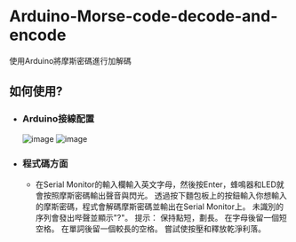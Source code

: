 # Arduino-Morse-code-decode-and-encode
使用Arduino將摩斯密碼進行加解碼
## 如何使用?
* ### Arduino接線配置
  ![image](https://github.com/MeowWnag/Arduino-Morse-code-decode-and-encode/assets/119922838/a24e7ba3-05a4-4208-b9b7-a4c271881687)
  ![image](https://github.com/MeowWnag/Arduino-Morse-code-decode-and-encode/assets/119922838/ba63edcf-b494-4943-b8b7-5e93ab35944c)
* ### 程式碼方面
  * 在Serial Monitor的輸入欄輸入英文字母，然後按Enter，蜂鳴器和LED就會按照摩斯密碼輸出聲音與閃光。
透過按下麵包板上的按鈕輸入你想輸入的摩斯密碼，程式會解碼摩斯密碼並輸出在Serial Monitor上。
未識別的序列會發出哔聲並顯示"?"。
 提示：
 保持點短，劃長。
在字母後留一個短空格。
在單詞後留一個較長的空格。
嘗試使按壓和釋放乾淨利落。



